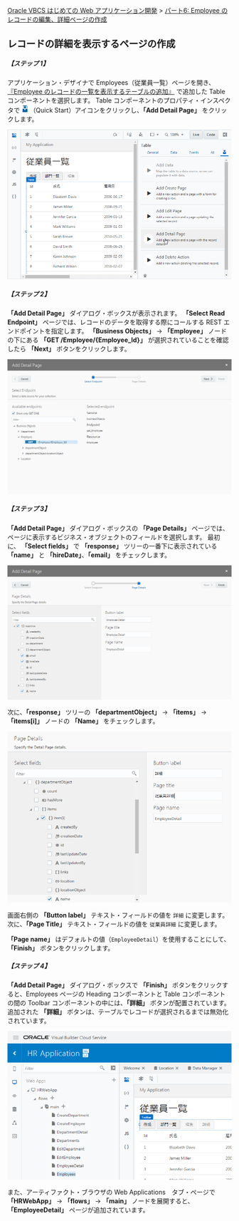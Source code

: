 [Oracle VBCS はじめての Web アプリケーション開発](../../README.md) >
[パート6: Employee のレコードの編集、詳細ページの作成](README.md)

## レコードの詳細を表示するページの作成

##### 【ステップ 1】

アプリケーション・デザイナで Employees（従業員一覧）ページを開き、[『Employee のレコードの一覧を表示するテーブルの追加』](../part3/add_employees_table.md) で追加した Table コンポーネントを選択します。
Table コンポーネントのプロパティ・インスペクタで
<img src="../icons/vbcscp_qs_icon.png" alt="Quick Start アイコン">
（Quick Start）アイコンをクリックし、**「Add Detail Page」** をクリックします。

![Departments ページの Table コンポーネントの Quick Start メニューから「Add Detail Page」をクリック](images/employees_table_qs2.png)

##### 【ステップ 2】

**「Add Detail Page」** ダイアログ・ボックスが表示されます。
**「Select Read Endpoint」** ページでは、レコードのデータを取得する際にコールする REST エンドポイントを指定します。
**「Business Objects」** → **「Employee」** ノードの下にある **「GET /Employee/{Employee_Id}」** が選択されていることを確認したら **「Next」** ボタンをクリックします。

![「Add Edit Page」ダイアログ・ボックスの「Select Endpoint」ページ](images/add_detail_page_select_endpoint.png)

##### 【ステップ 3】

**「Add Detail Page」** ダイアログ・ボックスの **「Page Details」** ページでは、ページに表示するビジネス・オブジェクトのフィールドを選択します。
最初に、 **「Select fields」** で **「response」** ツリーの一番下に表示されている **「name」** と **「hireDate」**、**「email」** をチェックします。

![](images/add_detail_page_page_details.png)

次に、**「response」** ツリーの **「departmentObject」** → **「items」** → **「items[i]」** ノードの **「Name」** をチェックします。

![](images/add_detail_page_page_details2.png)

画面右側の **「Button label」** テキスト・フィールドの値を `詳細` に変更します。
次に、**「Page Title」** テキスト・フィールドの値を `従業員詳細` に変更します。

**「Page name」** はデフォルトの値（`EmployeeDetail`）を使用することにして、**「Finish」** ボタンをクリックします。

##### 【ステップ 4】

**「Add Detail Page」** ダイアログ・ボックスで **「Finish」** ボタンをクリックすると、Employees ページの Heading コンポーネントと Table コンポーネントの間の Toolbar コンポーネントの中には、**「詳細」** ボタンが配置されています。
追加された **「詳細」** ボタンは、テーブルでレコードが選択されるまでは無効化されています。

![](images/employee_detail.png)

また、アーティファクト・ブラウザの Web Applications　タブ・ページで **「HRWebApp」** → **「flows」** → **「main」** ノードを展開すると、 **「EmployeeDetail」** ページが追加されています。
